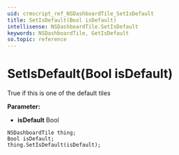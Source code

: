 ```yaml
---
uid: crmscript_ref_NSDashboardTile_SetIsDefault
title: SetIsDefault(Bool isDefault)
intellisense: NSDashboardTile.SetIsDefault
keywords: NSDashboardTile, GetIsDefault
so.topic: reference
---
```


# SetIsDefault(Bool isDefault)

True if this is one of the default tiles

**Parameter:** 
 - **isDefault** Bool

```crmscript
NSDashboardTile thing;
Bool isDefault;
thing.SetIsDefault(isDefault);
```

